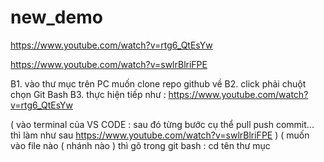 # new_demo

https://www.youtube.com/watch?v=rtg6_QtEsYw

https://www.youtube.com/watch?v=swlrBlriFPE


B1. vào thư mục trên PC muốn clone repo github về
B2. click phải chuột chọn Git Bash
B3. thực hiện tiếp như : https://www.youtube.com/watch?v=rtg6_QtEsYw

( vào terminal của VS CODE : sau đó từng bước cụ thể pull push commit... thì làm như sau https://www.youtube.com/watch?v=swlrBlriFPE )
( muốn vào file nào ( nhánh nào ) thì gõ trong git bash :    cd tên thư mục
